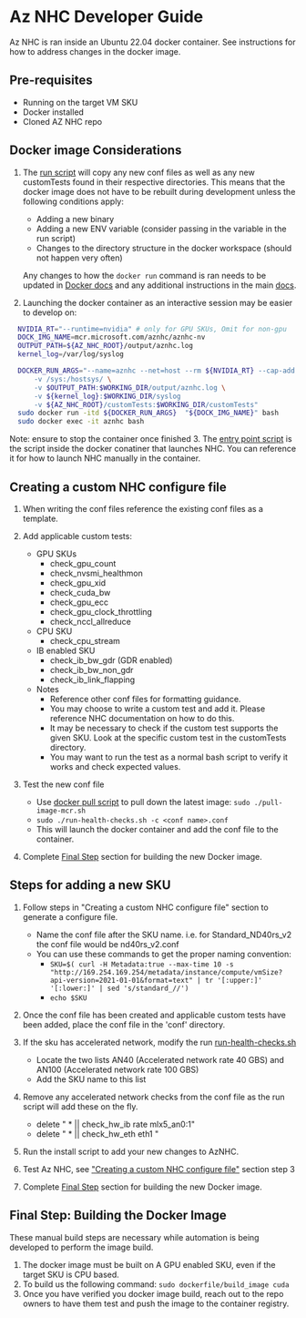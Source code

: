 # Az NHC Developer Guide #

Az NHC is ran inside an Ubuntu 22.04 docker container. See instructions for how to address changes in the docker image.

## Pre-requisites ##

- Running on the target VM SKU
- Docker installed
- Cloned AZ NHC repo

## Docker image Considerations ##

1. The [run script](./run-health-checks.sh) will copy any new conf files as well as any new customTests found in their respective directories.
    This means that the docker image does not have to be rebuilt during development unless the following conditions apply:
    - Adding a new binary
    - Adding a new ENV variable (consider passing in the variable in the run script)
    - Changes to the directory structure in the docker workspace (should not happen very often)

    Any changes to how the ```docker run``` command is ran needs to be updated in [Docker docs](./dockerfile/README.MD) and any additional instructions in the main [docs](./README.md).

2. Launching the docker container as an interactive session may be easier to develop on:

  ```bash
    NVIDIA_RT="--runtime=nvidia" # only for GPU SKUs, Omit for non-gpu
    DOCK_IMG_NAME=mcr.microsoft.com/aznhc/aznhc-nv
    OUTPUT_PATH=${AZ_NHC_ROOT}/output/aznhc.log
    kernel_log=/var/log/syslog

    DOCKER_RUN_ARGS="--name=aznhc --net=host --rm ${NVIDIA_RT} --cap-add SYS_ADMIN --cap-add=CAP_SYS_NICE --privileged \
        -v /sys:/hostsys/ \
        -v $OUTPUT_PATH:$WORKING_DIR/output/aznhc.log \
        -v ${kernel_log}:$WORKING_DIR/syslog
        -v ${AZ_NHC_ROOT}/customTests:$WORKING_DIR/customTests"
    sudo docker run -itd ${DOCKER_RUN_ARGS}  "${DOCK_IMG_NAME}" bash
    sudo docker exec -it aznhc bash
  ```

  Note: ensure to stop the container once finished
3. The [entry point script](./dockerfile/aznhc-entrypoint.sh) is the script inside the docker conatiner that launches NHC. You can reference it for how to launch NHC manually in the container.

## Creating a custom NHC configure file ##

1. When writing the conf files reference the existing conf files as a template.
2. Add applicable custom tests:
    - GPU SKUs
      - check_gpu_count
      - check_nvsmi_healthmon
      - check_gpu_xid
      - check_cuda_bw
      - check_gpu_ecc
      - check_gpu_clock_throttling
      - check_nccl_allreduce
    - CPU SKU
      - check_cpu_stream
    - IB enabled SKU
      - check_ib_bw_gdr (GDR enabled)
      - check_ib_bw_non_gdr
      - check_ib_link_flapping
    - Notes
      - Reference other conf files for formatting guidance.
      - You may choose to write a custom test and add it. Please reference NHC documentation on how to do this.
      - It may be necessary to check if the custom test supports the given SKU. Look at the specific custom test in the customTests directory.
      - You may want to run the test as a normal bash script to verify it works and check expected values.

3. Test the new conf file
    - Use [docker pull script](./dockerfile/pull-image-mcr.sh) to pull down the latest image: ```sudo ./pull-image-mcr.sh```
    - ```sudo ./run-health-checks.sh -c <conf name>.conf```
    - This will launch the docker container and add the conf file to the container.

4. Complete [Final Step](#final-step-building-the-docker-image) section for building the new Docker image.

## Steps for adding a new SKU ##

1. Follow steps in "Creating a custom NHC configure file" section to generate a configure file.
    - Name the conf file after the SKU name. i.e. for Standard_ND40rs_v2 the conf file would be nd40rs_v2.conf
    - You can use these commands to get the proper naming convention:
      - ```SKU=$( curl -H Metadata:true --max-time 10 -s "http://169.254.169.254/metadata/instance/compute/vmSize?api-version=2021-01-01&format=text" | tr '[:upper:]' '[:lower:]' | sed 's/standard_//')```
      - ```echo $SKU```

2. Once the conf file has been created and applicable custom tests have been added, place the conf file in the 'conf' directory.

3. If the sku has accelerated network, modify the run [run-health-checks.sh](run-health-checks.sh)  
    - Locate the two lists AN40 (Accelerated network rate 40 GBS) and AN100 (Accelerated network rate 100 GBS)
    - Add the SKU name to this list

4. Remove any accelerated network checks from the conf file as the run script will add these on the fly.
    - delete " * || check_hw_ib rate  mlx5_an0:1"
    - delete " * || check_hw_eth eth1 "

5. Run the install script to add your new changes to AzNHC.

6. Test Az NHC, see ["Creating a custom NHC configure file"](#creating-a-custom-nhc-configure-file) section step 3

7. Complete [Final Step](#final-step-building-the-docker-image) section for building the new Docker image.

## Final Step: Building the Docker Image ##

These manual build steps are necessary while automation is being developed to perform the image build.

1. The docker image must be built on A GPU enabled SKU, even if the target SKU is CPU based.
2. To build us the following command: ```sudo dockerfile/build_image cuda```
3. Once you have verified you docker image build, reach out to the repo owners to have them test and push the image to the container registry.
